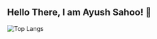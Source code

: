## Hello There, I am Ayush Sahoo! 👋
<!--
![Stats](https://github-readme-stats.vercel.app/api?username=bnfrsmusic)
-->
![Top Langs](https://github-readme-stats.vercel.app/api/top-langs/?username=bnfrsmusic)
<!--
**bnfrsMusic/bnfrsmusic** is a ✨ _special_ ✨ repository because its `README.md` (this file) appears on your GitHub profile.

Here are some ideas to get you started:

- 🔭 I’m currently working on ...
- 🌱 I’m currently learning ...
- 👯 I’m looking to collaborate on ...
- 🤔 I’m looking for help with ...
- 💬 Ask me about ...
- 📫 How to reach me: ...
- 😄 Pronouns: ...
- ⚡ Fun fact: ...
-->
